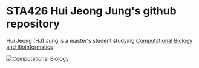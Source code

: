 # STA426 Hui Jeong Jung's github repository 

Hui Jeong (HJ) Jung is a master's student studying [Computational Biology and Bioinformatics](https://cbb.ethz.ch)

![Computational Biology](https://www.google.com/url?sa=i&url=https%3A%2F%2Fmedium.com%2Fbioeconomy-xyz%2Fbiological-computing-or-computational-biology-whats-the-difference-4e774a8812f6&psig=AOvVaw0CLEHw2VXfBM4-pLXPA4ps&ust=1632776453364000&source=images&cd=vfe&ved=0CAsQjRxqFwoTCLCa-rjEnfMCFQAAAAAdAAAAABAD)